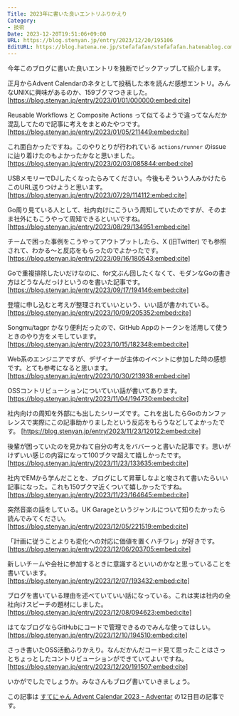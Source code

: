 ```yaml
---
Title: 2023年に書いた良いエントリふりかえり
Category:
- 技術
Date: 2023-12-20T19:51:06+09:00
URL: https://blog.stenyan.jp/entry/2023/12/20/195106
EditURL: https://blog.hatena.ne.jp/stefafafan/stefafafan.hatenablog.com/atom/entry/6801883189068400671
---
```


今年このブログに書いた良いエントリを独断でピックアップして紹介します。

正月からAdvent Calendarのネタとして投稿した本を読んだ感想エントリ。みんなUNIXに興味があるのか、159ブクマつきました。
[https://blog.stenyan.jp/entry/2023/01/01/000000:embed:cite]

Reusable Workflows と Composite Actions って似てるようで違ってなんだか混乱してたので記事に考えをまとめたやつです。
[https://blog.stenyan.jp/entry/2023/01/05/211449:embed:cite]

これ面白かったですね。このやりとりが行われている <code>actions/runner</code> のissueに辿り着けたのもよかったかなと思いました。
[https://blog.stenyan.jp/entry/2023/02/03/085844:embed:cite]

USBメモリーでDJしたくなったらみてください。今後もそういう人みかけたらこのURL送りつけようと思います。
[https://blog.stenyan.jp/entry/2023/07/29/114112:embed:cite]

Go周り見ている人として、社内向けにこういう周知していたのですが、そのまま社外にもこうやって周知できるといいですね。
[https://blog.stenyan.jp/entry/2023/08/29/134951:embed:cite]

チームで困った事例をこうやってアウトプットしたら、X (旧Twitter) でも参照されて、わかる〜と反応をもらったのでよかったです。
[https://blog.stenyan.jp/entry/2023/09/16/180543:embed:cite]

Goで重複排除したいだけなのに、for文ぶん回したくなくて、モダンなGoの書き方はどうなんだっけというのを書いた記事です。
[https://blog.stenyan.jp/entry/2023/09/17/194146:embed:cite]

登壇に申し込むと考えが整理されていいという、いい話が書かれている。
[https://blog.stenyan.jp/entry/2023/10/09/205352:embed:cite]

Songmu/tagpr かなり便利だったので、GitHub Appのトークンを活用して使うときのやり方をメモしています。
[https://blog.stenyan.jp/entry/2023/10/15/182348:embed:cite]

Web系のエンジニアですが、デザイナーが主体のイベントに参加した時の感想です。とても参考になると思います。
[https://blog.stenyan.jp/entry/2023/10/30/213938:embed:cite]

OSSコントリビューションについていい話が書いてあります。
[https://blog.stenyan.jp/entry/2023/11/04/194730:embed:cite]

社内向けの周知を外部にも出したシリーズです。これを出したらGoのカンファレンスで実際にこの記事助かりましたという反応をもらうなどしてよかったです。
[https://blog.stenyan.jp/entry/2023/11/23/120122:embed:cite]

後輩が困っていたのを見かねて自分の考えをババーっと書いた記事です。思いがけずいい感じの内容になって100ブクマ超えて嬉しかったです。
[https://blog.stenyan.jp/entry/2023/11/23/133635:embed:cite]

社内でEMから学んだことを、ブログにして昇華しなよと唆されて書いたらいい記事になった。これも150ブクマ近くついて嬉しかったですね。
[https://blog.stenyan.jp/entry/2023/11/23/164645:embed:cite]

突然音楽の話をしている。UK Garageというジャンルについて知りたかったら読んでみてください。
[https://blog.stenyan.jp/entry/2023/12/05/221519:embed:cite]

「計画に従うことよりも変化への対応に価値を置くハチワレ」が好きです。
[https://blog.stenyan.jp/entry/2023/12/06/203705:embed:cite]

新しいチームや会社に参加するときに意識するといいのかなと思っていることを書いています。
[https://blog.stenyan.jp/entry/2023/12/07/193432:embed:cite]

ブログを書いている理由を述べていていい話になっている。これは実は社内の全社向けスピーチの題材にしました。
[https://blog.stenyan.jp/entry/2023/12/08/094623:embed:cite]

はてなブログならGitHubにコードで管理できるのでみんな使ってほしい。
[https://blog.stenyan.jp/entry/2023/12/10/194510:embed:cite]

さっき書いたOSS活動ふりかえり。なんだかんだコード見て思ったことはさっとちょっとしたコントリビューションができていてよいですね。
[https://blog.stenyan.jp/entry/2023/12/20/191507:embed:cite]

いかがでしたでしょうか。みなさんもブログ書いていきましょう。

この記事は <a href="https://adventar.org/calendars/8719">すてにゃん Advent Calendar 2023 - Adventar</a> の12日目の記事です。
